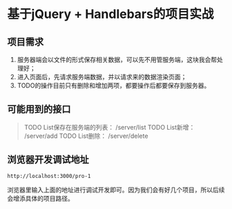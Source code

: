 # 基于jQuery + Handlebars的项目实战

## 项目需求

1. 服务器端会以文件的形式保存相关数据，可以先不用管服务端，这块我会帮处理好；
2. 进入页面后，先请求服务端数据，并以请求来的数据渲染页面；
3. TODO的操作目前只有删除和增加两项，都要操作后都要保存到服务器。

## 可能用到的接口
> TODO List保存在服务端的列表： /server/list
> TODO List新增： /server/add
> TODO List删除： /server/delete

## 浏览器开发调试地址
`http://localhost:3000/pro-1`  

浏览器里输入上面的地址进行调试开发即可。因为我们会有好几个项目，所以后续会增添具体的项目路径。
